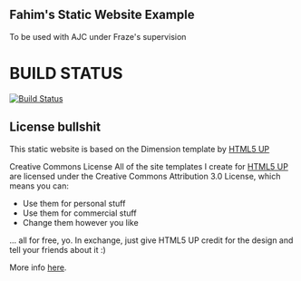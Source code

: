 Fahim's Static Website Example
----------------------

To be used with AJC under Fraze's supervision

# BUILD STATUS

[![Build Status](http://18.207.3.70:8080/buildStatus/icon?job=TP9)](http://18.207.3.70:8080/job/TP9/)


License bullshit
----------------------

This static website is based on the Dimension template by [HTML5 UP](https://html5up.net/)

Creative Commons License
All of the site templates I create for [HTML5 UP](https://html5up.net/) are licensed under the Creative Commons Attribution 3.0 License, which means you can:
 - Use them for personal stuff
 - Use them for commercial stuff
 - Change them however you like


... all for free, yo. In exchange, just give HTML5 UP credit for the design and tell your friends about it :)

More info [here](https://html5up.net/license).
